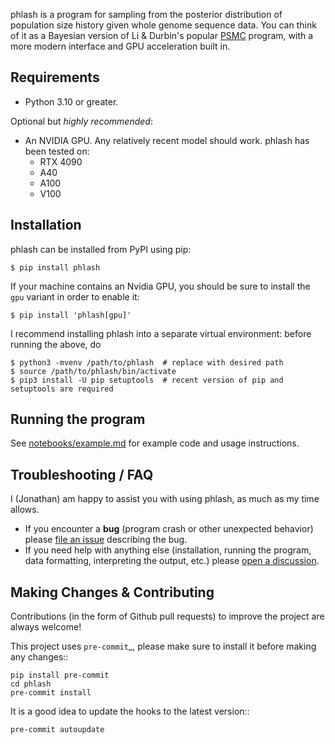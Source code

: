 phlash is a program for sampling from the posterior distribution of population size
history given whole genome sequence data. You can think of it as a Bayesian version
of Li & Durbin's popular [PSMC](https://github.com/lh3/psmc) program, with a more
modern interface and GPU acceleration built in.

## Requirements

- Python 3.10 or greater.

Optional but _highly recommended_:

- An NVIDIA GPU. Any relatively recent model should work. phlash has been tested on:
    - RTX 4090
    - A40
    - A100
    - V100

## Installation

phlash can be installed from PyPI using pip:

```
$ pip install phlash
```

If your machine contains an Nvidia GPU, you should be sure to install the `gpu` variant in order to enable it:

```
$ pip install 'phlash[gpu]'
```

I recommend installing phlash into a separate virtual environment: before running the above, do

```
$ python3 -mvenv /path/to/phlash  # replace with desired path
$ source /path/to/phlash/bin/activate
$ pip3 install -U pip setuptools  # recent version of pip and setuptools are required
```
## Running the program
See [notebooks/example.md](notebooks/example.md) for example code and usage instructions.

## Troubleshooting / FAQ

I (Jonathan) am happy to assist you with using phlash, as much as my time allows.

- If you encounter a **bug** (program crash or other unexpected behavior) please
[file an issue](https://github.com/jthlab/phlash/issues/new) describing the bug.
- If you need help with anything else (installation, running the program, data
formatting, interpreting the output, etc.) please
[open a discussion](https://github.com/jthlab/phlash/discussions/new?category=q-a).

## Making Changes & Contributing

Contributions (in the form of Github pull requests) to improve the project are always welcome!

This project uses `pre-commit`_, please make sure to install it before making any
changes::

    pip install pre-commit
    cd phlash
    pre-commit install

It is a good idea to update the hooks to the latest version::

    pre-commit autoupdate

